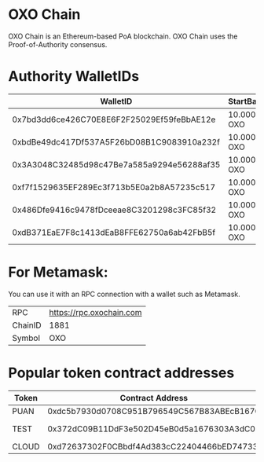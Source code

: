 # OXO Chain

OXO Chain is an Ethereum-based PoA blockchain. 
OXO Chain uses the Proof-of-Authority consensus.

# Authority WalletIDs

|WalletID |StartBalance  |
|--|--|
| 0x7bd3dd6ce426C70E8E6F2F25029Ef59feBbAE12e|  10.000.000 OXO|
| 0xbdBe49dc417Df537A5F26bD08B1C9083910a232f|  10.000.000 OXO|
| 0x3A3048C32485d98c47Be7a585a9294e56288af35|  10.000.000 OXO|
| 0xf7f1529635EF289Ec3f713b5E0a2b8A57235c517|  10.000.000 OXO|
| 0x486Dfe9416c9478fDceeae8C3201298c3FC85f32|  10.000.000 OXO|
| 0xdB371EaE7F8c1413dEaB8FFE62750a6ab42FbB5f|  10.000.000 OXO|

# For Metamask:

You can use it with an RPC connection with a wallet such as Metamask. 

| |  |
|--|--|
| RPC|  https://rpc.oxochain.com|
| ChainID |  1881|
| Symbol|  OXO|


# Popular token contract addresses

|Token|Contract Address  |Total Supply
|--|--|--|
| PUAN|0xdc5b7930d0708C951B796549C567B83ABEcB1670|100.000.000|
|TEST|0x372dC09B11DdF3e502D45eB0d5a1676303A3dC08|1.000 (100 Burned)|
|CLOUD|0xd72637302F0CBbdf4Ad383cC22404466bED74733|1.000.000.000|
